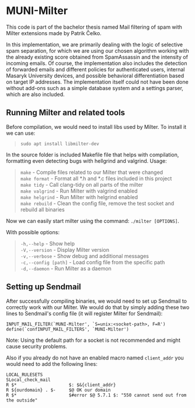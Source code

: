 # MUNI-Milter

This code is part of the bachelor thesis named Mail filtering of spam with Milter extensions made by Patrik Čelko.

In this implementation, we are primarily dealing with the logic of selective spam separation, for which we are using our chosen algorithm working with the already existing score obtained from SpamAssassin and the intensity of incoming emails. Of course, the implementation also includes the detection of forwarded emails and different policies for authenticated users, internal Masaryk University devices, and possible behavioral differentiation based on target IP addresses. The implementation itself could not have been done without add-ons such as a simple database system and a settings parser, which are also included.

## Running Milter and related tools

Before compilation, we would need to install libs used by Milter. To install it we can use:

> ```sudo apt install libmilter-dev```

In the source folder is included Makefile file that helps with compilation, formatting even detecting bugs with hellgrind and valgrind. Usage:

>  ```make``` - Compile files related to our Milter that were changed \
>  ```make format``` - Format all *.h and *.c files included in this project \
>  ```make tidy``` - Call clang-tidy on all parts of the milter \
>  ```make valgrind``` - Run Milter with valgrind enabled \
>  ```make helgrind``` - Run Milter with helgrind enabled \
>  ```make rebuild``` - Clean the config file, remove the test socket and rebuild all binaries

Now we can easily start milter using the command: ```./milter [OPTIONS]```.

With possible options:
>  ```-h,--help``` - Show help \
>  ```-V,--version``` - Display Milter version \
>  ```-v,--verbose``` - Show debug and additional messages \
>  ```-c,--config [path]``` - Load config file from the specific path \
>  ```-d,--daemon``` - Run Milter as a daemon

## Setting up Sendmail

After successfully compiling binaries, we would need to set up Sendmail to correctly work with our Milter. We would do that by simply adding these two lines to Sendmail's config file (it will register Milter for Sendmail):

```
INPUT_MAIL_FILTER(`MUNI-Milter', `S=unix:<socket-path>, F=R')
define(`confINPUT_MAIL_FILTERS', `MUNI-Milter')
```

Note: Using the default path for a socket is not recommended and might cause security problems.

Also if you already do not have an enabled macro named ```client_addr``` you would need to add the following lines:
```
LOCAL_RULESETS
SLocal_check_mail
R $*                    $: $&{client_addr}
R ${ourdomain} . $-     $@ OK our domain
R $*                    $#error $@ 5.7.1 $: "550 cannot send out from the outside"
```
